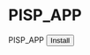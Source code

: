 # PISP_APP
PISP_APP
<input type="button" onclick="location.href='itms-services://?action=download-manifest&url=https://raw.githubusercontent.com/karlliuyongjian/PISP_APP/master/pisp.plist';" value="Install" />
